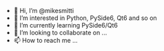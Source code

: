 - 👋 Hi, I’m @mikesmitti
- 👀 I’m interested in Python, PySide6, Qt6 and so on
- 🌱 I’m currently learning PySide6/Qt6
- 💞️ I’m looking to collaborate on ...
- 📫 How to reach me ...

<!---
mikesmitti/mikesmitti is a ✨ special ✨ repository because its `README.md` (this file) appears on your GitHub profile.
You can click the Preview link to take a look at your changes.
--->
